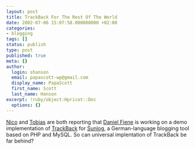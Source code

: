 ```yaml
---
layout: post
title: TrackBack For The Rest Of The World
date: 2002-07-06 15:07:58.000000000 +02:00
categories:
- blogging
tags: []
status: publish
type: post
published: true
meta: {}
author:
  login: shanson
  email: papascott-wp@gmail.com
  display_name: PapaScott
  first_name: Scott
  last_name: Hanson
excerpt: !ruby/object:Hpricot::Doc
  options: {}
---
```

<p><a href="http://www.couchblog.org/nico/archives/000354.php">Nico</a> and <a href="http://www.royal-ts.de/mtarchives/000797.php">Tobias</a> are both reporting that <a href="http://www.mywebwork.de/sommer/">Daniel Fiene</a> is working on a demo implementation of <a href="http://www.movabletype.org/trackback/">TrackBack</a> for <a href="http://www.sunlog.de">Sunlog</a>, a German-language blogging tool based on PHP and MySQL. So can universal implentation of TrackBack be far behind?</p>
